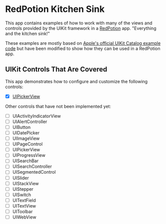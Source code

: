 # RedPotion Kitchen Sink

This app contains examples of how to work with many of the views and controls provided by the UIKit framework in a [RedPotion](http://docs.redpotion.org/en/latest/) app. "Everything and the kitchen sink!"

These examples are mostly based on [Apple's official UIKit Catalog example code](https://developer.apple.com/library/ios/samplecode/UICatalog/Introduction/Intro.html#//apple_ref/doc/uid/DTS40007710) but have been modified to show how they can be used in a RedPotion app.

## UIKit Controls That Are Covered

This app demonstrates how to configure and customize the following controls:

- [x] [UIPickerView](https://developer.apple.com/library/ios/documentation/UIKit/Reference/UIPickerView_Class/)

Other controls that have not been implemented yet:
- [ ] UIActivityIndicatorView
- [ ] UIAlertController
- [ ] UIButton
- [ ] UIDatePicker
- [ ] UIImageView
- [ ] UIPageControl
- [ ] UIPickerView
- [ ] UIProgressView
- [ ] UISearchBar
- [ ] UISearchController
- [ ] UISegmentedControl
- [ ] UISlider
- [ ] UIStackView
- [ ] UIStepper
- [ ] UISwitch
- [ ] UITextField
- [ ] UITextView
- [ ] UIToolbar
- [ ] UIWebView
